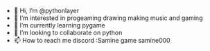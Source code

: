 - 👋 Hi, I’m @pythonlayer
- 👀 I’m interested in progeaming drawing making music and gaming
- 🌱 I’m currently learning pygame
- 💞️ I’m looking to collaborate on python
- 📫 How to reach me discord :Samine game
                                samine000

<!---
pythonlayer/pythonlayer is a ✨ special ✨ repository because its `README.md` (this file) appears on your GitHub profile.
You can click the Preview link to take a look at your changes.
--->
